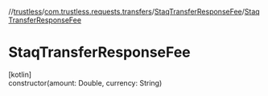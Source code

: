 //[trustless](../../../index.md)/[com.trustless.requests.transfers](../index.md)/[StaqTransferResponseFee](index.md)/[StaqTransferResponseFee](-staq-transfer-response-fee.md)

# StaqTransferResponseFee

[kotlin]\
constructor(amount: Double, currency: String)
